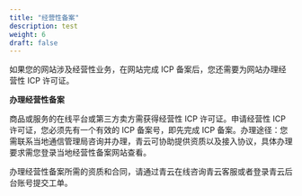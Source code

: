 ```yaml
---
title: "经营性备案"
description: test
weight: 6
draft: false
---
```




如果您的网站涉及经营性业务，在网站完成 ICP 备案后，您还需要为网站办理经营性 ICP 许可证。

**办理经营性备案**

商品或服务的在线平台或第三方卖方需获得经营性 ICP 许可证。申请经营性 ICP 许可证，您必须先有一个有效的 ICP 备案号，即先完成 ICP 备案。办理途径：您需联系当地通信管理局咨询并办理，青云可协助提供资质以及接入协议，具体办理要求需您登录当地经营性备案网站查看。

办理经营性备案所需的资质和合同，请通过青云在线咨询青云客服或者登录青云后台账号提交工单。